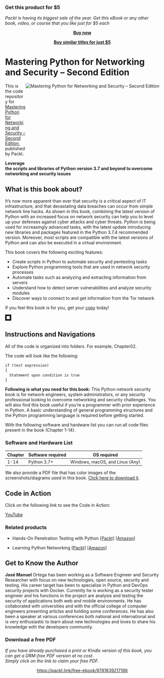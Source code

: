 
### Get this product for $5

<i>Packt is having its biggest sale of the year. Get this eBook or any other book, video, or course that you like just for $5 each</i>


<b><p align='center'>[Buy now](https://packt.link/9781839217166)</p></b>


<b><p align='center'>[Buy similar titles for just $5](https://subscription.packtpub.com/search)</p></b>


# Mastering Python for Networking and Security – Second Edition

<a href="https://www.packtpub.com/product/Mastering-Python-for-Networking-and-Security-second-edition/9781839217166?utm_source=github&utm_medium=repository&utm_campaign=9781839217166"><img src="https://static.packt-cdn.com/products/9781839217166/cover/smaller" alt="Mastering Python for Networking and Security – Second Edition" height="256px" align="right"></a>

This is the code repository for [Mastering Python for Networking and Security – Second Edition](https://www.packtpub.com/product/Mastering-Python-for-Networking-and-Security-second-edition/9781839217166?utm_source=github&utm_medium=repository&utm_campaign=9781839217166), published by Packt.

**Leverage the scripts and libraries of Python version 3.7 and beyond to overcome networking and security issues**

## What is this book about?
It’s now more apparent than ever that security is a critical aspect of IT infrastructure, and that devastating data breaches can occur from simple network line hacks. As shown in this book, combining the latest version of Python with an increased focus on network security can help you to level up your defenses against cyber attacks and cyber threats.
Python is being used for increasingly advanced tasks, with the latest update introducing new libraries and packages featured in the Python 3.7.4 recommended version. Moreover, most scripts are compatible with the latest versions of Python and can also be executed in a virtual environment.

This book covers the following exciting features: 
* Create scripts in Python to automate security and pentesting tasks
* Explore Python programming tools that are used in network security processes
* Automate tasks such as analyzing and extracting information from servers
* Understand how to detect server vulnerabilities and analyze security modules
* Discover ways to connect to and get information from the Tor network

If you feel this book is for you, get your [copy](https://www.amazon.com/dp/1839217162) today!

<a href="https://www.packtpub.com/?utm_source=github&utm_medium=banner&utm_campaign=GitHubBanner"><img src="https://raw.githubusercontent.com/PacktPublishing/GitHub/master/GitHub.png" alt="https://www.packtpub.com/" border="5" /></a>

## Instructions and Navigations
All of the code is organized into folders. For example, Chapter02.

The code will look like the following:
```
if (test expression)
{
  Statement upon condition is true
}
```

**Following is what you need for this book:**
This Python network security book is for network engineers, system administrators, or any security professional looking to overcome networking and security challenges. You will also find this book useful if you’re a programmer with prior experience in Python. A basic understanding of general programming structures and the Python programming language is required before getting started.

With the following software and hardware list you can run all code files present in the book (Chapter 1-14).

### Software and Hardware List

| Chapter  | Software required                   | OS required                        |
| -------- | ------------------------------------| -----------------------------------|
| 1-14     | Python 3.7+                         | Windows, macOS, and Linux (Any) |

We also provide a PDF file that has color images of the screenshots/diagrams used in this book. [Click here to download it](http://www.packtpub.com/sites/default/files/downloads/9781839217166_ColorImages.pdf).

## Code in Action

Click on the following link to see the Code in Action:

[YouTube](https://www.youtube.com/playlist?list=PLeLcvrwLe186yqQFYQqvsjf3K3EDtir0N)

### Related products <Other books you may enjoy>
* Hands-On Penetration Testing with Python [[Packt]](https://www.packtpub.com/product/hands-on-penetration-testing-with-python/9781788990820?utm_source=github&utm_medium=repository&utm_campaign=9781788990820) [[Amazon]](https://www.amazon.com/dp/178899082X)

* Learning Python Networking [[Packt]](https://www.packtpub.com/product/learning-python-networking-second-edition/9781789958096?utm_source=github&utm_medium=repository&utm_campaign=9781789958096) [[Amazon]](https://www.amazon.com/dp/1789958091)

## Get to Know the Author
**José Manuel** Ortega has been working as a Software Engineer and Security Researcher with focus on new technologies, open source, security and testing. His career target has been to specialize in Python and DevOps security projects with Docker. Currently he is working as a security tester engineer and his functions in the project are analysis and testing the security of applications both web and mobile environments.
He has collaborated with universities and with the official college of computer engineers presenting articles and holding some conferences. He has also been a speaker at various conferences both national and international and is very enthusiastic to learn about new technologies and loves to share his knowledge with the developers community.

### Download a free PDF

 <i>If you have already purchased a print or Kindle version of this book, you can get a DRM-free PDF version at no cost.<br>Simply click on the link to claim your free PDF.</i>
<p align="center"> <a href="https://packt.link/free-ebook/9781839217166">https://packt.link/free-ebook/9781839217166 </a> </p>